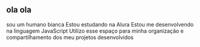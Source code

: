 ## ola ola
sou um humano bianca
Estou estudando na Alura
Estou me desenvolvendo na linguagem JavaScript
Utilizo esse espaço para minha organização e compartilhamento dos meu projetos desenvolvidos

<!--
**pikaprimordial/pikaprimordial** is a ✨ _special_ ✨ repository because its `README.md` (this file) appears on your GitHub profile.

Here are some ideas to get you started:

